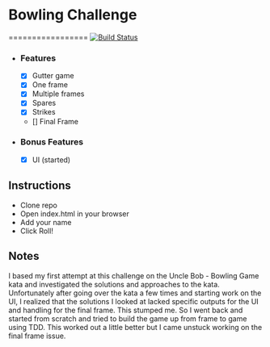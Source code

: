 # Bowling Challenge
=================
[![Build Status](https://travis-ci.org/lukecartledge/bowling-challenge.svg?branch=master)](https://travis-ci.org/lukecartledge/bowling-challenge)

* ### Features
  * [x] Gutter game
  * [x] One frame
  * [x] Multiple frames
  * [x] Spares
  * [x] Strikes
  * [] Final Frame

* ### Bonus Features
  * [x] UI (started)

## Instructions
* Clone repo
* Open index.html in your browser
* Add your name
* Click Roll!

## Notes

I based my first attempt at this challenge on the Uncle Bob - Bowling Game kata and investigated the solutions and approaches to the kata.
Unfortunately after going over the kata a few times and starting work on the UI, I realized that the solutions I looked at lacked specific outputs for the UI and handling for the final frame. This stumped me. So I went back and started from scratch and tried to build the game up from frame to game using TDD. This worked out a little better but I came unstuck working on the final frame issue.
